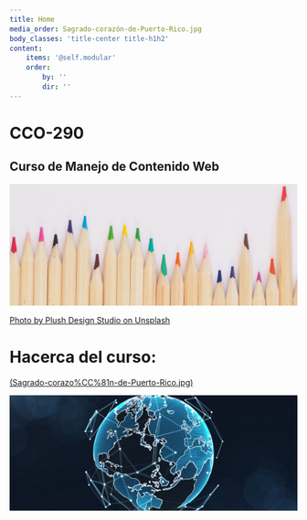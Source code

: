 ```yaml
---
title: Home
media_order: Sagrado-corazón-de-Puerto-Rico.jpg
body_classes: 'title-center title-h1h2'
content:
    items: '@self.modular'
    order:
        by: ''
        dir: ''
---
```


# CCO-290
## Curso de Manejo de Contenido Web
![](plush-design-studio-483666-unsplash2.jpg)


[Photo by Plush Design Studio on Unsplash](https://unsplash.com/photos/l3N9Q27zULw)
# **Hacerca del curso:**
[(Sagrado-corazo%CC%81n-de-Puerto-Rico.jpg)](http://cco290.odysseyport.com)

![](gowEarth%202.png)
